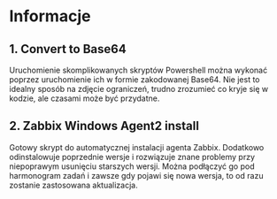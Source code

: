 # Informacje

## 1. Convert to Base64

Uruchomienie skomplikowanych skryptów Powershell można wykonać poprzez uruchomienie ich w formie zakodowanej Base64. Nie jest to idealny sposób na zdjęcie ograniczeń, trudno zrozumieć co kryje się w kodzie, ale czasami może być przydatne.

## 2. Zabbix Windows Agent2 install

Gotowy skrypt do automatycznej instalacji agenta Zabbix. Dodatkowo odinstalowuje poprzednie wersje i rozwiązuje znane problemy przy niepoprawym usunięciu starszych wersji. Można podłączyć go pod harmonogram zadań i zawsze gdy pojawi się nowa wersja, to od razu zostanie zastosowana aktualizacja.  
